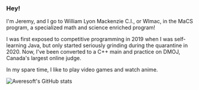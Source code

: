 ### Hey! 

I'm Jeremy, and I go to William Lyon Mackenzie C.I., or Wlmac, in the MaCS program, a specialized math and science enriched program! 

I was first exposed to competitive programming in 2019 when I was self-learning Java, but only started seriously grinding during the quarantine in 2020. Now, I've been converted to a C++ main and practice on DMOJ, Canada's largest online judge. 

In my spare time, I like to play video games and watch anime.

![Averesoft's GitHub stats](https://github-readme-stats.vercel.app/api?username=Averesoft&bg_color=60,00ffc3,00ffff,00b7ff,006aff&title_color=ffffff&text_color=ffffff)
